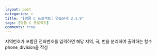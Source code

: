 ```yaml
---
layout: post
categories: c
title: "[명품 C 프로젝트] 연습문제 2.1.9"
tags: [명품 C 프로젝트]
comments: true
---
```


지역번호가 포함된 전화번호를 입력하면 해당 지역, 국, 번을 분리하여 출력하는 함수 phone_division을 작성

<script src="https://gist.github.com/Junhyeon2/c24426afdbb06dba4b19df95f1ab5b85.js"></script>
